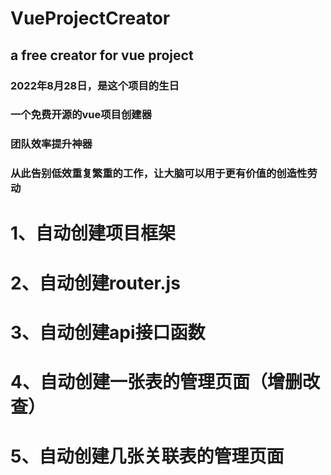 # VueProjectCreator
## a free creator for vue project
### 2022年8月28日，是这个项目的生日

### 一个免费开源的vue项目创建器
### 团队效率提升神器
### 从此告别低效重复繁重的工作，让大脑可以用于更有价值的创造性劳动

# 1、自动创建项目框架
# 2、自动创建router.js
# 3、自动创建api接口函数
# 4、自动创建一张表的管理页面（增删改查）
# 5、自动创建几张关联表的管理页面
